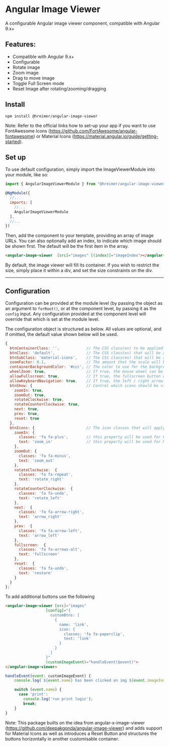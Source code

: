 
# Angular Image Viewer

A configurable Angular image viewer component, compatible with Angular 9.x+ 

## Features:
 * Compatible with Angular 9.x+
 * Configurable
 * Rotate image
 * Zoom image
 * Drag to move image
 * Toggle Full Screen mode
 * Reset Image after rotating/zooming/dragging

## Install

``` npm install @hreimer/angular-image-viewer ```

Note: Refer to the official links how to set-up your app if you want to use FontAwesome Icons (https://github.com/FortAwesome/angular-fontawesome) or Material Icons (https://material.angular.io/guide/getting-started).

## Set up

To use default configuration, simply import the ImageViewerModule into your module, like so:

```javascript
import { AngularImageViewerModule } from "@hreimer/angular-image-viewer";

@NgModule({
  //...
  imports: [
    //...
    AngularImageViewerModule
  ],
  //...
})
```

Then, add the component to your template, providing an array of image URLs. You can also optionally add an index, to indicate which image should be shown first. The default will be the first item in the array.

```html
<angular-image-viewer  [src]="images" [(index)]="imageIndex"></angular-image-viewer>
```

By default, the image viewer will fill its container. If you wish to restrict the size, simply place it within a div, and set the size constraints on the div.

---

## Configuration

Configuration can be provided at the module level (by passing the object as an argument to `forRoot()`, or at the component level, by passing it as the `config` input. Any configuration provided at the component level will override that which is set at the module level.

The configuration object is structured as below. All values are optional, and if omitted, the default value shown below will be used.

```javascript
{
  btnContainerClass: '',            // The CSS class(es) to be applied to the button container
  btnClass: 'default',              // The CSS class(es) that will be applied to the buttons e.g. default is needed for FontAwesome icons, while not needed for Material Icons
  btnSubClass: 'material-icons',    // The CSS class(es) that will be applied to span elements inside material buttons (a Elements)
  zoomFactor: 0.1,                  // The amount that the scale will be increased by
  containerBackgroundColor: '#ccc', // The color to use for the background. This can provided in hex, or rgb(a).
  wheelZoom: true,                  // If true, the mouse wheel can be used to zoom in
  allowFullscreen: true,            // If true, the fullscreen button will be shown, allowing the user to enter fullscreen mode
  allowKeyboardNavigation: true,    // If true, the left / right arrow keys can be used for navigation
  btnShow: {                        // Control which icons should be visible                
    zoomIn: true,
    zoomOut: true,
    rotateClockwise: true,
    rotateCounterClockwise: true,
    next: true,
    prev: true,
    reset: true
  },
  btnIcons: {                       // The icon classes that will apply to the buttons. By default, font-awesome is used.
    zoomIn: {
      classes: 'fa fa-plus',        // this property will be used for FontAwesome and other libraries to set the icons via the classes - choose one: classes or text
      text: 'zoom_in'               // this property will be used for Material-Icons and similar libraries to set the icons via the text
    },
    zoomOut: {
      classes: 'fa fa-minus',
      text: 'zoom_out'
    },
    rotateClockwise:  {
      classes: 'fa fa-repeat',
      text: 'rotate_right'
    },
    rotateCounterClockwise:  {
      classes: 'fa fa-undo',
      text: 'rotate_left'
    },
    next:  {
      classes: 'fa fa-arrow-right',
      text: 'arrow_right'
    },
    prev:  {
      classes: 'fa fa-arrow-left',
      text: 'arrow_left'
    },
    fullscreen:  {
      classes: 'fa fa-arrows-alt',
      text: 'fullscreen'
    },
    reset:  {
      classes: 'fa fa-undo',
      text: 'restore'
    }
  }
};
```

To add additional buttons use the following 

```html 
<angular-image-viewer [src]="images" 
                  [config]="{
                    customBtns: [
                      {
                        name: 'link',
                        icon: {
                          classes: 'fa fa-paperclip',
                          text: 'link'
                        }
                      }
                    ]
                  }"
                  (customImageEvent)="handleEvent($event)">
</angular-image-viewer>
```

```javascript
handleEvent(event: customImageEvent) {
    console.log(`${event.name} has been clicked on img ${event.imageIndex + 1}`);

    switch (event.name) {
      case 'print':
        console.log('run print logic');
        break;
    }
}
```

Note: This package builts on the idea from angular-x-image-viewer (https://github.com/deepakgonda/angular-image-viewer) and adds support for Material Icons as well as introduces a Reset Button and structures the buttons horizontally in another customisable container.